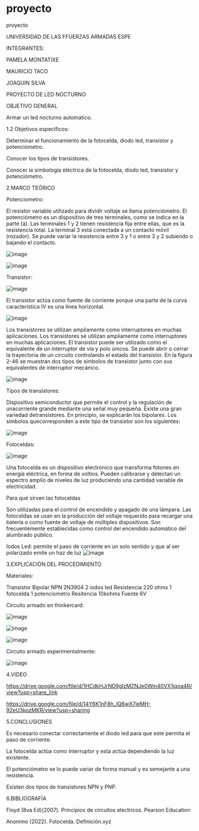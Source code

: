 # proyecto
proyecto

UNIVERSIDAD DE LAS FFUERZAS ARMADAS ESPE

INTEGRANTES:

PAMELA MONTATIXE

MAURICIO TACO

JOAQUIN SILVA




PROYECTO DE LED NOCTURNO


OBJETIVO GENERAL

Armar un led nocturno automatico.

1.2 Objetivos especificos:

Determinar el funcionamiento de la fotocelda, diodo led, transistor y potenciómetro.

Conocer los tipos de transistores.

Conocer la simbología eléctrica de la fotocelda, diodo led, transistor y potenciómetro.

2.MARCO TEÓRICO

Potenciometro:

El resistor variable utilizado para dividir voltaje se llama potenciómetro. El potenciómetro es un dispositivo de tres terminales, como se indica en la parte (a). Las terminales 1 y 2 tienen resistencia fija entre ellas, que es la resistencia total. La terminal 3 está conectada a un contacto móvil (rozador). Se puede variar la resistencia entre 3 y 1 o entre 3 y 2 subiendo o bajando el contacto.

![image](https://user-images.githubusercontent.com/116780506/205117291-82a1ed7f-3912-4d60-bf0e-69f162bbfedb.png)

![image](https://user-images.githubusercontent.com/116780506/205130912-42653ab5-2d9a-4cfb-9805-1ef431cbced6.png)


Transistor:

![image](https://user-images.githubusercontent.com/116780506/205131114-f1a19aa6-0519-489f-b94c-d8a74886223f.png)

El transistor actúa como fuente de corriente porque una parte de la curva característica IV es una línea horizontal.

![image](https://user-images.githubusercontent.com/116780506/205117338-912a369e-c4e3-409e-b7c3-5f85309f82ef.png)


Los transistores se utilizan ampliamente como interruptores en muchas aplicaciones. Los transistores se utilizan ampliamente como interruptores en muchas aplicaciones. El transistor puede ser utilizado como el equivalente de un interruptor de vía y polo únicos. Se puede abrir o cerrar la trayectoria de un circuito controlando el estado del transistor. En la figura 2-46 se muestran dos tipos de símbolos de transistor junto con sus equivalentes de interruptor mecánico.

![image](https://user-images.githubusercontent.com/116780506/205117400-5219e4e4-d78e-4593-aa29-2bb255457d54.png)


Tipos de transistores:


Dispositivo semiconductor que permite el control y la regulación de unacorriente grande mediante una señal muy pequeña. Existe una gran variedad detransistores. En principio, se explicarán los bipolares. Los símbolos quecorresponden a este tipo de transistor son los siguientes:

![image](https://user-images.githubusercontent.com/116780506/205117505-74aa38ca-1c75-41db-8f8e-315b8a191851.png)


Fotoceldas:

![image](https://user-images.githubusercontent.com/116780506/205131341-a0af0cfa-07ac-4f22-a9e9-fb7f938e78f9.png)


Una fotocelda es un dispositivo electrónico que transforma fotones en energía eléctrica, en forma de voltios. Pueden calibrarse y detectan un espectro amplio de niveles de luz produciendo una cantidad variable de electricidad.

Para qué sirven las fotoceldas

Son utilizadas para el control de encendido y apagado de una lámpara.
Las fotoceldas se usan en la producción del voltaje requerido para recargar una batería o como fuente de voltaje de múltiples dispositivos.
Son frecuentemente establecidas como control del encendido automático del alumbrado público.

Iodos Led:
permite el paso de corriente en un solo sentido y que al ser polarizado emite un haz de luz
![image](https://user-images.githubusercontent.com/116780506/205131531-6e2b0736-4361-408b-b8ff-95ea55a4ca3c.png)



3.EXPLICACIÓN DEL PROCEDIMIENTO

Materiales:

Transistor Bipolar NPN 2N3904
2 iodos led
Resistencia 220 ohms
1 fotocelda
1 potenciometro
Resitencia 10kohms
Fuente 6V


Circuito armado en thinkercard:

![image](https://user-images.githubusercontent.com/116780506/205117621-d82b2d17-d881-4ad1-9f33-53b343006d5a.png)


![image](https://user-images.githubusercontent.com/116780506/205117644-9992a135-4184-42a2-9b9e-8c82d3cdc3e2.png)


![image](https://user-images.githubusercontent.com/116780506/205117679-49e311b8-4a82-4c1a-87c0-7fb3c0438076.png)


Circuito armado experimentalmente:


![image](https://user-images.githubusercontent.com/116780506/205117743-c9147fdd-2e96-44e4-a7bc-fcae3f8b080f.png)


4.VIDEO

https://drive.google.com/file/d/1HCdkHJrND9glzMZNJe0Wm40VX1jqoa4R/view?usp=share_link

https://drive.google.com/file/d/14Y6K1nF8h_IQ6wX7ieMH-92eU3kozMKR/view?usp=sharing

5.CONCLUSIONES

Es necesario conectar correctamente el diodo led para que este permita el paso de corriente.

La fotocelda actúa como interruptor y esta actúa dependiendo la luz existente.

El potenciómetro se lo puede variar de forma manual y es semejante a una resistencia.

Existen dos tipos de transistores NPN y PNP.



6.BIBLIOGRAFÍA

Floyd (8va Ed)(2007). Principios de circuitos electricos. Pearson Education

Anonimo (2022). Fotocelda. Definición.xyz

